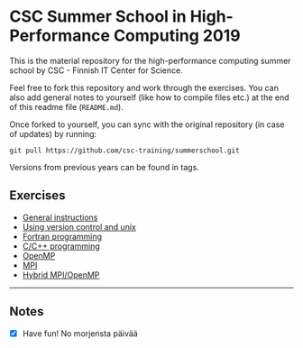 # CSC Summer School in High-Performance Computing 2019

This is the material repository for the high-performance computing summer school by CSC - Finnish IT Center for Science.

Feel free to fork this repository and work through the exercises. You can also add general notes to yourself (like how to compile files etc.) at the end of this readme file (`README.md`). 

Once forked to yourself, you can sync with the original repository (in case of updates) by running:
```
git pull https://github.com/csc-training/summerschool.git
```

Versions from previous years can be found in tags.

## Exercises

 - [General instructions](exercise-instructions.md)
 - [Using version control and unix](unix-version-control)
 - [Fortran programming](programming/fortran)
 - [C/C++ programming](programming/c)
 - [OpenMP](openmp)
 - [MPI](mpi)
 - [Hybrid MPI/OpenMP](hybrid)

---
## Notes
- [x] Have fun!
No morjensta päivää
